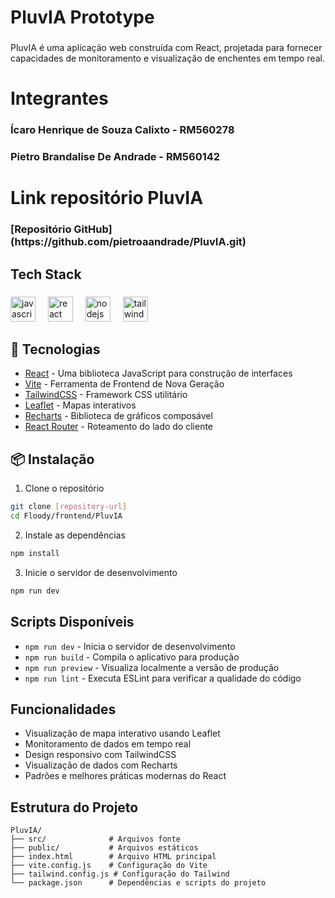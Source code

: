 <h1 align="left">PluvIA Prototype</h1>

###

<p align="left">PluvIA é uma aplicação web construída com React, projetada para fornecer capacidades de monitoramento e visualização de enchentes em tempo real.</p>

###
<h1 align="left">Integrantes</h1>

###

<h3 align="left">Ícaro Henrique de Souza Calixto - RM560278</h3>

###

<h3 align="left">Pietro Brandalise De Andrade - RM560142</h3>

###
<h1 align="left">Link repositório PluvIA</h1>

###

<h3 align="left">[Repositório GitHub](https://github.com/pietroaandrade/PluvIA.git)</h3>

###

<h2 align="left">Tech Stack</h2>

###

<div align="left">
  <img src="https://cdn.jsdelivr.net/gh/devicons/devicon/icons/javascript/javascript-original.svg" height="40" alt="javascript logo"  />
  <img width="12" />
  <img src="https://cdn.jsdelivr.net/gh/devicons/devicon/icons/react/react-original.svg" height="40" alt="react logo"  />
  <img width="12" />
  <img src="https://cdn.jsdelivr.net/gh/devicons/devicon/icons/nodejs/nodejs-original.svg" height="40" alt="nodejs logo"  />
  <img width="12" />
  <img src="https://cdn.jsdelivr.net/gh/devicons/devicon/icons/tailwindcss/tailwindcss-original-wordmark.svg" height="40" alt="tailwindcss logo"  />
</div>

###

## 🚀 Tecnologias

- [React](https://reactjs.org/) - Uma biblioteca JavaScript para construção de interfaces
- [Vite](https://vitejs.dev/) - Ferramenta de Frontend de Nova Geração
- [TailwindCSS](https://tailwindcss.com/) - Framework CSS utilitário
- [Leaflet](https://leafletjs.com/) - Mapas interativos
- [Recharts](https://recharts.org/) - Biblioteca de gráficos composável
- [React Router](https://reactrouter.com/) - Roteamento do lado do cliente

## 📦 Instalação

1. Clone o repositório
```bash
git clone [repository-url]
cd Floody/frontend/PluvIA
```

2. Instale as dependências
```bash
npm install
```

3. Inicie o servidor de desenvolvimento
```bash
npm run dev
```

## Scripts Disponíveis

- `npm run dev` - Inicia o servidor de desenvolvimento
- `npm run build` - Compila o aplicativo para produção
- `npm run preview` - Visualiza localmente a versão de produção
- `npm run lint` - Executa ESLint para verificar a qualidade do código

## Funcionalidades

- Visualização de mapa interativo usando Leaflet
- Monitoramento de dados em tempo real
- Design responsivo com TailwindCSS
- Visualização de dados com Recharts
- Padrões e melhores práticas modernas do React

## Estrutura do Projeto

```
PluvIA/
├── src/              # Arquivos fonte
├── public/           # Arquivos estáticos
├── index.html        # Arquivo HTML principal
├── vite.config.js    # Configuração do Vite
├── tailwind.config.js # Configuração do Tailwind
└── package.json      # Dependências e scripts do projeto
```
